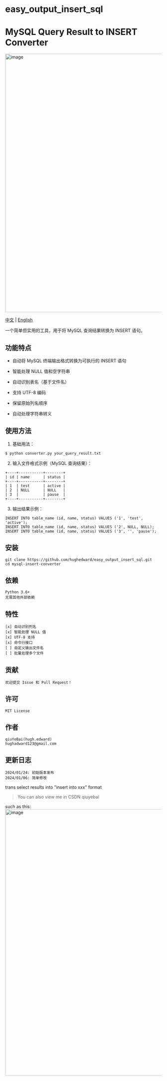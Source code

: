 # easy_output_insert_sql

# MySQL Query Result to INSERT Converter

<img width="829" alt="image" src="https://github.com/user-attachments/assets/71339af4-53f4-4d7a-be78-138e018d7088">

[中文](README.md) | [English](README_EN.md)

一个简单但实用的工具，用于将 MySQL 查询结果转换为 INSERT 语句。

## 功能特点

- 自动将 MySQL 终端输出格式转换为可执行的 INSERT 语句

- 智能处理 NULL 值和空字符串

- 自动识别表名（基于文件名）

- 支持 UTF-8 编码

- 保留原始列名顺序

- 自动处理字符串转义

## 使用方法

1. 基础用法：

```shell
$ python converter.py your_query_result.txt
```

2. 输入文件格式示例（MySQL 查询结果）：

```shell
+----+-----------+--------+
| id | name      | status |
+----+-----------+--------+
| 1  | test      | active |
| 2  | NULL      | NULL   |
| 3  |           | pause  |
+----+-----------+--------+
```

3. 输出结果示例：

```
INSERT INTO table_name (id, name, status) VALUES ('1', 'test', 'active');
INSERT INTO table_name (id, name, status) VALUES ('2', NULL, NULL);
INSERT INTO table_name (id, name, status) VALUES ('3', '', 'pause');
```

## 安装

```
git clone https://github.com/hughedward/easy_output_insert_sql.git
cd mysql-insert-converter
```

## 依赖

```
Python 3.6+
无需其他外部依赖
```



## 特性

```
[x] 自动识别列名
[x] 智能处理 NULL 值
[x] UTF-8 支持
[x] 命令行接口
[ ] 自定义输出文件名
[ ] 批量处理多个文件
```

## 贡献

```shell
欢迎提交 Issue 和 Pull Request！
```

## 许可

```shell
MIT License
```

## 作者

```shell
qiuYeBai(hugh.edward)
hughadward123@gmail.com
```

## 更新日志

```shell
2024/01/24: 初始版本发布
2024/01/06: 简单修改
```

trans select results into "insert into xxx" format

> You can also view me in CSDN qiuyebai

such as this:
<img width="855" alt="image" src="https://github.com/user-attachments/assets/89018edc-2137-4b64-9a47-b77ed74d6dfe" />




